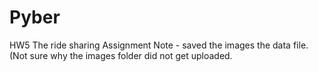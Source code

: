 # Pyber
HW5 The ride sharing Assignment
Note - saved the images the data file. (Not sure why the images folder did not get uploaded.
